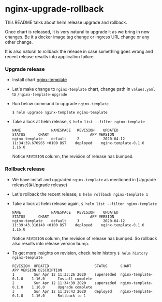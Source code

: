 # nginx-upgrade-rollback

This README talks about helm release upgrade and rollback.

Once chart is released, it is very natural to upgrade it as we bring in new changes. Be it a docker 
image tag change or ingress URL change or any other change.

It is also natural to rollback the release in case something goes wrong and recent release results 
into application failure.

### Upgrade release

- Install chart [nginx-template](../nginx-template)

- Let's make change to `nginx-template` chart, change path in `values.yaml` to `/nginx-template-upgrade`

- Run below command to upgrade `nginx-template`
  
  `$ helm upgrade nginx-template nginx-template`
  
- Take a look at helm release, `$ helm list --filter nginx-template`

  ```text
  NAME          	NAMESPACE	REVISION	UPDATED                             	STATUS  	CHART               	APP VERSION
  nginx-template	default  	2       	2020-04-12 11:34:39.676965 +0100 BST	deployed	nginx-template-0.1.0	1.16.0     
  ```
  Notice `REVISION` column, the revision of release has bumped.
  
### Rollback release

- We have install and upgraded `nginx-template` as mentioned in [Upgrade release](#Upgrade release)
  
- Let's rollback the recent release, `$ helm rollback nginx-template 1`

- Take a look at helm release again, `$ helm list --filter nginx-template`
  ```text
  NAME          	NAMESPACE	REVISION	UPDATED                             	STATUS  	CHART               	APP VERSION
  nginx-template	default  	3       	2020-04-12 11:39:43.310148 +0100 BST	deployed	nginx-template-0.1.0	1.16.0     
  ```
  Notice `REVISION` column, the revision of release has bumped. So rollback also results into release version bump.
  
- To get more insights on revision, check helm history `$ helm history nginx-template`
  ```text
  REVISION	UPDATED                 	STATUS    	CHART               	APP VERSION	DESCRIPTION     
  1       	Sun Apr 12 11:33:26 2020	superseded	nginx-template-0.1.0	1.16.0     	Install complete
  2       	Sun Apr 12 11:34:39 2020	superseded	nginx-template-0.1.0	1.16.0     	Upgrade complete
  3       	Sun Apr 12 11:39:43 2020	deployed  	nginx-template-0.1.0	1.16.0     	Rollback to 1
  ```
